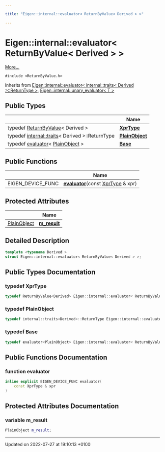 ```yaml
---

title: "Eigen::internal::evaluator< ReturnByValue< Derived > >"

---
```


# Eigen::internal::evaluator< ReturnByValue< Derived > >



 [More...](#detailed-description)


`#include <ReturnByValue.h>`

Inherits from [Eigen::internal::evaluator< internal::traits< Derived >::ReturnType >](http://example.org/classes/structeigen_1_1internal_1_1evaluator/), [Eigen::internal::unary_evaluator< T >](http://example.org/classes/structeigen_1_1internal_1_1unary__evaluator/)

## Public Types

|                | Name           |
| -------------- | -------------- |
| typedef <a href="http://example.org/classes/classeigen_1_1returnbyvalue/">ReturnByValue</a>< Derived > | **[XprType](http://example.org/classes/structeigen_1_1internal_1_1evaluator_3_01returnbyvalue_3_01derived_01_4_01_4/#typedef-xprtype)**  |
| typedef <a href="http://example.org/classes/structeigen_1_1internal_1_1traits/">internal::traits</a>< Derived >::ReturnType | **[PlainObject](http://example.org/classes/structeigen_1_1internal_1_1evaluator_3_01returnbyvalue_3_01derived_01_4_01_4/#typedef-plainobject)**  |
| typedef <a href="http://example.org/classes/structeigen_1_1internal_1_1evaluator/">evaluator</a>< <a href="http://example.org/classes/structeigen_1_1internal_1_1evaluator_3_01returnbyvalue_3_01derived_01_4_01_4/#typedef-plainobject">PlainObject</a> > | **[Base](http://example.org/classes/structeigen_1_1internal_1_1evaluator_3_01returnbyvalue_3_01derived_01_4_01_4/#typedef-base)**  |

## Public Functions

|                | Name           |
| -------------- | -------------- |
| EIGEN_DEVICE_FUNC | **[evaluator](http://example.org/classes/structeigen_1_1internal_1_1evaluator_3_01returnbyvalue_3_01derived_01_4_01_4/#function-evaluator)**(const <a href="http://example.org/classes/structeigen_1_1internal_1_1evaluator_3_01returnbyvalue_3_01derived_01_4_01_4/#typedef-xprtype">XprType</a> & xpr) |

## Protected Attributes

|                | Name           |
| -------------- | -------------- |
| <a href="http://example.org/classes/structeigen_1_1internal_1_1evaluator_3_01returnbyvalue_3_01derived_01_4_01_4/#typedef-plainobject">PlainObject</a> | **[m_result](http://example.org/classes/structeigen_1_1internal_1_1evaluator_3_01returnbyvalue_3_01derived_01_4_01_4/#variable-m-result)**  |

## Detailed Description

```cpp
template <typename Derived >
struct Eigen::internal::evaluator< ReturnByValue< Derived > >;
```

## Public Types Documentation

### typedef XprType

```cpp
typedef ReturnByValue<Derived> Eigen::internal::evaluator< ReturnByValue< Derived > >::XprType;
```


### typedef PlainObject

```cpp
typedef internal::traits<Derived>::ReturnType Eigen::internal::evaluator< ReturnByValue< Derived > >::PlainObject;
```


### typedef Base

```cpp
typedef evaluator<PlainObject> Eigen::internal::evaluator< ReturnByValue< Derived > >::Base;
```


## Public Functions Documentation

### function evaluator

```cpp
inline explicit EIGEN_DEVICE_FUNC evaluator(
    const XprType & xpr
)
```


## Protected Attributes Documentation

### variable m_result

```cpp
PlainObject m_result;
```


-------------------------------

Updated on 2022-07-27 at 19:10:13 +0100